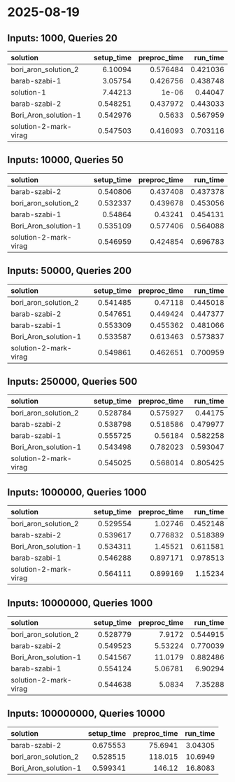 # 2025-08-19

## Inputs: 1000, Queries 20

| solution              |   setup_time |   preproc_time |   run_time |
|:----------------------|-------------:|---------------:|-----------:|
| bori_aron_solution_2  |     6.10094  |       0.576484 |   0.421036 |
| barab-szabi-1         |     3.05754  |       0.426756 |   0.438748 |
| solution-1            |     7.44213  |       1e-06    |   0.44047  |
| barab-szabi-2         |     0.548251 |       0.437972 |   0.443033 |
| Bori_Aron_solution-1  |     0.542976 |       0.5633   |   0.567959 |
| solution-2-mark-virag |     0.547503 |       0.416093 |   0.703116 |

## Inputs: 10000, Queries 50

| solution              |   setup_time |   preproc_time |   run_time |
|:----------------------|-------------:|---------------:|-----------:|
| barab-szabi-2         |     0.540806 |       0.437408 |   0.437378 |
| bori_aron_solution_2  |     0.532337 |       0.439678 |   0.453056 |
| barab-szabi-1         |     0.54864  |       0.43241  |   0.454131 |
| Bori_Aron_solution-1  |     0.535109 |       0.577406 |   0.564088 |
| solution-2-mark-virag |     0.546959 |       0.424854 |   0.696783 |

## Inputs: 50000, Queries 200

| solution              |   setup_time |   preproc_time |   run_time |
|:----------------------|-------------:|---------------:|-----------:|
| bori_aron_solution_2  |     0.541485 |       0.47118  |   0.445018 |
| barab-szabi-2         |     0.547651 |       0.449424 |   0.447377 |
| barab-szabi-1         |     0.553309 |       0.455362 |   0.481066 |
| Bori_Aron_solution-1  |     0.533587 |       0.613463 |   0.573837 |
| solution-2-mark-virag |     0.549861 |       0.462651 |   0.700959 |

## Inputs: 250000, Queries 500

| solution              |   setup_time |   preproc_time |   run_time |
|:----------------------|-------------:|---------------:|-----------:|
| bori_aron_solution_2  |     0.528784 |       0.575927 |   0.44175  |
| barab-szabi-2         |     0.538798 |       0.518586 |   0.479977 |
| barab-szabi-1         |     0.555725 |       0.56184  |   0.582258 |
| Bori_Aron_solution-1  |     0.543498 |       0.782023 |   0.593047 |
| solution-2-mark-virag |     0.545025 |       0.568014 |   0.805425 |

## Inputs: 1000000, Queries 1000

| solution              |   setup_time |   preproc_time |   run_time |
|:----------------------|-------------:|---------------:|-----------:|
| bori_aron_solution_2  |     0.529554 |       1.02746  |   0.452148 |
| barab-szabi-2         |     0.539617 |       0.776832 |   0.518389 |
| Bori_Aron_solution-1  |     0.534311 |       1.45521  |   0.611581 |
| barab-szabi-1         |     0.546288 |       0.897171 |   0.978513 |
| solution-2-mark-virag |     0.564111 |       0.899169 |   1.15234  |

## Inputs: 10000000, Queries 1000

| solution              |   setup_time |   preproc_time |   run_time |
|:----------------------|-------------:|---------------:|-----------:|
| bori_aron_solution_2  |     0.528779 |        7.9172  |   0.544915 |
| barab-szabi-2         |     0.549523 |        5.53224 |   0.770039 |
| Bori_Aron_solution-1  |     0.541567 |       11.0179  |   0.882486 |
| barab-szabi-1         |     0.554124 |        5.06781 |   6.90294  |
| solution-2-mark-virag |     0.544638 |        5.0834  |   7.35288  |

## Inputs: 100000000, Queries 10000

| solution             |   setup_time |   preproc_time |   run_time |
|:---------------------|-------------:|---------------:|-----------:|
| barab-szabi-2        |     0.675553 |        75.6941 |    3.04305 |
| bori_aron_solution_2 |     0.528515 |       118.015  |   10.6949  |
| Bori_Aron_solution-1 |     0.599341 |       146.12   |   16.8083  |